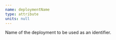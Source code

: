 ```yaml
---
name: deploymentName
type: attribute
units: null
---
```


Name of the deployment to be used as an identifier.